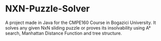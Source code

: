 # NXN-Puzzle-Solver
A project made in Java for the CMPE160 Course in Bogazici University. 
It solves any given NxN sliding puzzle or proves its insolvability using A* search, Manhattan Distance Function and tree structure. 
